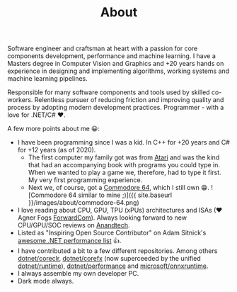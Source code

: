 ﻿---
layout: page
title: About
permalink: /about/
---

Software engineer and craftsman at heart with a passion for core 
components development, performance and machine learning. I have
a Masters degree in Computer Vision and Graphics and +20 years
hands on experience in designing and implementing 
algorithms, working systems and machine learning pipelines.

Responsible for many software components and tools used by skilled 
co-workers. Relentless pursuer of reducing friction and improving 
quality and process by adopting modern development practices. 
Programmer - with a love for .NET/C# ❤. 

A few more points about me 😀:
* I have been programming since I was a kid. 
  In C++ for +20 years and C# for +12 years (as of 2020).
  * The first computer my family got was from [Atari](https://en.wikipedia.org/wiki/Atari) and was the kind that had an accompanying book with programs you could type in. 
    When we wanted to play a game we, therefore, had to type it first.
    My very first programming experience.
  * Next we, of course, got a [Commodore 64](https://en.wikipedia.org/wiki/Commodore_64), which I still own 😁.
![Commodore 64 similar to mine ;)]({{ site.baseurl }}/images/about/commodore-64.png)
* I love reading about CPU, GPU, TPU (xPUs) architectures and
  ISAs (❤ Agner Fogs [ForwardCom](https://github.com/forwardcom)).
  Always looking forward to new CPU/GPU/SOC reviews on [Anandtech](www.anandtech.com).
* Listed as "Inspiring Open Source Contributor" on Adam Sitnick's
[awesome .NET performance list](https://github.com/adamsitnik/awesome-dot-net-performance) 👍.
* I have contributed a bit to a few different repositories. 
  Among others
[dotnet/coreclr](https://github.com/dotnet/coreclr),
[dotnet/corefx](https://github.com/dotnet/corefx) (now
superceeded by the unified 
[dotnet/runtime](https://github.com/dotnet/runtime)),
[dotnet/performance](https://github.com/dotnet/performance) and
[microsoft/onnxruntime](https://github.com/microsoft/onnxruntime).
* I always assemble my own developer PC.
* Dark mode always.
